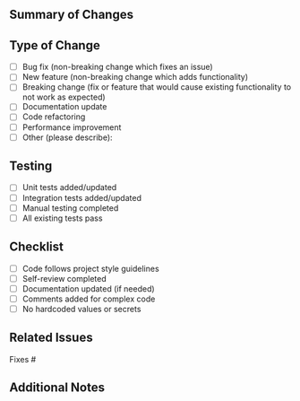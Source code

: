 ## Summary of Changes
<!-- Provide a clear and concise description of what this PR does -->

## Type of Change
- [ ] Bug fix (non-breaking change which fixes an issue)
- [ ] New feature (non-breaking change which adds functionality)
- [ ] Breaking change (fix or feature that would cause existing functionality to not work as expected)
- [ ] Documentation update
- [ ] Code refactoring
- [ ] Performance improvement
- [ ] Other (please describe):

## Testing
- [ ] Unit tests added/updated
- [ ] Integration tests added/updated
- [ ] Manual testing completed
- [ ] All existing tests pass

## Checklist
- [ ] Code follows project style guidelines
- [ ] Self-review completed
- [ ] Documentation updated (if needed)
- [ ] Comments added for complex code
- [ ] No hardcoded values or secrets

## Related Issues
<!-- Link to any related issues -->
Fixes #

## Additional Notes
<!-- Any additional information or context -->
